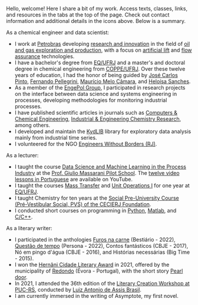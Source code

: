Hello, welcome! Here I share a bit of my work. Access texts, classes, links, and resources in the tabs at the top of the page. Check out contact information and additional details in the icons above. Below is a summary.

As a chemical engineer and data scientist:

- I work at [Petrobras](https://petrobras.com.br/en/) developing [research and innovation](https://petrobras.com.br/en/inovacao-e-tecnologia/centro-de-pesquisa) in the field of [oil and gas exploration and production](https://petrobras.com.br/en/quem-somos/exploracao-e-producao), with a focus on [artificial lift](https://en.wikipedia.org/wiki/Artificial_lift) and [flow assurance](https://en.wikipedia.org/wiki/Flow_assurance) technologies.
- I have a bachelor's degree from [EQ/UFRJ](http://novo.eq.ufrj.br/en/home-en/) and a master's and doctoral degree in chemical engineering from [COPPE/UFRJ](https://www.coppe.ufrj.br/en). Over these twelve years of education, I had the honor of being guided by [José Carlos Pinto](http://lattes.cnpq.br/6479420970768737), [Fernando Pellegrini](http://lattes.cnpq.br/6669992155373315), [Maurício Melo Câmara](http://lattes.cnpq.br/8161545819744234), and [Heloísa Sanches](http://lattes.cnpq.br/2840875338255590).
- As a member of the [EngePol Group](https://www.instagram.com/engepolgrupo/), I participated in research projects on the interface between data science and systems engineering in processes, developing methodologies for monitoring industrial processes.
- I have published scientific articles in journals such as [Computers & Chemical Engineering](https://www.journals.elsevier.com/computers-and-chemical-engineering), [Industrial & Engineering Chemistry Research](https://pubs.acs.org/journal/iecred), among others.
- I developed and maintain the [KydLIB](https://github.com/afraniomelo/kydlib) library for exploratory data analysis mainly from industrial time series.
- I volunteered for the NGO [Engineers Without Borders (RJ)](https://esf.org.br/nucleo-rio-de-janeiro/).

As a lecturer: 

- I taught the course [Data Science and Machine Learning in the Process Industry](https://afraniomelo.github.io/projects/ds_ml/) at the [Prof. Giulio Massarani Pilot School](http://www.escolapiloto.peq.coppe.ufrj.br/). The [twelve video lessons in Portuguese](https://www.youtube.com/watch?v=0iE3JsQpU_U&list=PLvr45Arc0UpzsRhzq3q4_KmZcm0utwvvB) are available on YouTube.
- I taught the courses [Mass Transfer](https://afraniomelo.github.io/projects/eqe476/) and [Unit Operations I](https://afraniomelo.github.io/projects/eqe473/) for one year at [EQ/UFRJ](http://novo.eq.ufrj.br/en/home-en/).
- I taught Chemistry for ten years at the [Social Pre-University Course (Pré-Vestibular Social, PVS) of the CECIERJ Foundation](https://www.cecierj.edu.br/pre-vestibular-social/).
- I conducted short courses on programming in [Python](https://www.kaggle.com/code/afrniomelo/curso-rel-mpago-de-python/notebook), [Matlab](https://afraniomelo.github.io/projects/matlab/), and [C/C++](https://afraniomelo.github.io/projects/c/).

As a literary writer:

- I participated in the anthologies [Furos na carne](https://www.bestiario.com.br/livros/furos_na_carne.html) (Bestiário - 2022), [Questão de tempo](https://www.editorapersona.com/product-page/quest%C3%A3o-de-tempo) (Persona - 2022), Contos fantásticos (CBJE - 2017), Nó em pingo d'água (CBJE - 2016), and Histórias necessárias (Big Time - 2015).
- I won the [Hernâni Cidade Literary Award](http://premioliterariohernanicidade.blogspot.com/) in 2021, offered by the municipality of [Redondo](https://www.cm-redondo.pt/) (Évora - Portugal), with the short story [Pearl door](https://afraniomelo.github.io/en/projects/porta_de_perola/).
- In 2021, I attended the 36th edition of the [Literary Creation Workshop at PUC-RS](https://www.pucrs.br/humanidades/oficina-de-criacao-literaria/), conducted by [Luiz Antonio de Assis Brasil](http://www.laab.com.br/vida.html).
- I am currently immersed in the writing of Asymptote, my first novel.